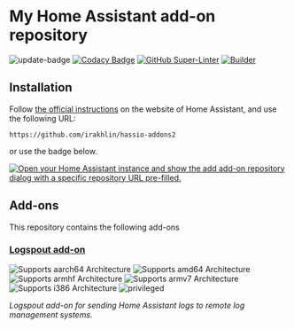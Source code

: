 # My Home Assistant add-on repository

![update-badge](https://img.shields.io/github/last-commit/bertbaron/hassio-addons?label=last%20update)
[![Codacy Badge](https://app.codacy.com/project/badge/Grade/9c6cf10bdbba45ecb202d7f579b5be0e)](https://www.codacy.com/gh/bertbaron/hassio-addons/dashboard?utm_source=github.com&utm_medium=referral&utm_content=bertbaron/hassio-addons&utm_campaign=Badge_Grade)
[![GitHub Super-Linter](https://github.com/bertbaron/hassio-addons/workflows/Lint/badge.svg)](https://github.com/marketplace/actions/super-linter)
[![Builder](https://github.com/bertbaron/hassio-addons/workflows/Builder/badge.svg)](https://github.com/bertbaron/hassio-addons/actions/workflows/builder.yaml)

## Installation

Follow [the official instructions](https://www.home-assistant.io/common-tasks/os#installing-third-party-add-ons) on the website of Home Assistant, and use the following URL:

```
https://github.com/irakhlin/hassio-addons2
```

or use the badge below.

[![Open your Home Assistant instance and show the add add-on repository dialog with a specific repository URL pre-filled.](https://my.home-assistant.io/badges/supervisor_add_addon_repository.svg)](https://my.home-assistant.io/redirect/supervisor_add_addon_repository/?repository_url=https%3A%2F%2Fgithub.com%2Firakhlin%2Fhassio-addons2)

## Add-ons

This repository contains the following add-ons

### [Logspout add-on](./logspout)

![Supports aarch64 Architecture][aarch64-shield]
![Supports amd64 Architecture][amd64-shield]
![Supports armhf Architecture][armhf-shield]
![Supports armv7 Architecture][armv7-shield]
![Supports i386 Architecture][i386-shield]
![privileged][privileged-shield]

_Logspout  add-on for sending Home Assistant logs to remote log management systems._

<!--

Notes to developers after forking or using the github template feature:
- While developing comment out the 'image' key from 'example/config.yaml' to make the supervisor build the addon
  - Remember to put this back when pushing up your changes.
- When you merge to the 'main' branch of your repository a new build will be triggered.
  - Make sure you adjust the 'version' key in 'example/config.yaml' when you do that.
  - Make sure you update 'example/CHANGELOG.md' when you do that.
  - The first time this runs you might need to adjust the image configuration on github container registry to make it public
- Adjust the 'image' key in 'example/config.yaml' so it points to your username instead of 'home-assistant'.
  - This is where the build images will be published to.
- Rename the example directory.
  - The 'slug' key in 'example/config.yaml' should match the directory name.
- Adjust all keys/url's that points to 'home-assistant' to now point to your user/fork.
- Share your repository on the forums https://community.home-assistant.io/c/projects/9
- Do awesome stuff!
 -->

[aarch64-shield]: https://img.shields.io/badge/aarch64-yes-green.svg
[amd64-shield]: https://img.shields.io/badge/amd64-yes-green.svg
[armhf-shield]: https://img.shields.io/badge/armhf-yes-green.svg
[armv7-shield]: https://img.shields.io/badge/armv7-yes-green.svg
[i386-shield]: https://img.shields.io/badge/i386-yes-green.svg
[privileged-shield]: https://img.shields.io/badge/privileged-required-orange.svg
